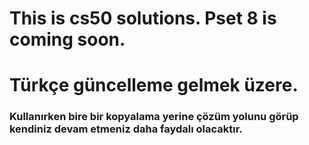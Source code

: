 # This is cs50 solutions. Pset 8 is coming soon.
# Türkçe güncelleme gelmek üzere.
### Kullanırken bire bir kopyalama yerine çözüm yolunu görüp kendiniz devam etmeniz daha faydalı olacaktır.

